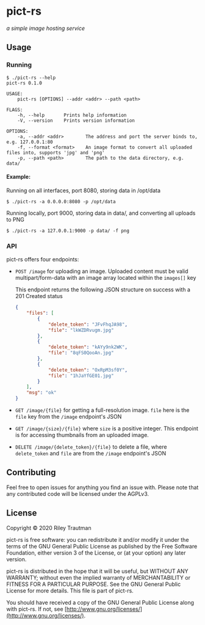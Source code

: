 # pict-rs
_a simple image hosting service_

## Usage
### Running
```
$ ./pict-rs --help
pict-rs 0.1.0

USAGE:
    pict-rs [OPTIONS] --addr <addr> --path <path>

FLAGS:
    -h, --help       Prints help information
    -V, --version    Prints version information

OPTIONS:
    -a, --addr <addr>        The address and port the server binds to, e.g. 127.0.0.1:80
    -f, --format <format>    An image format to convert all uploaded files into, supports 'jpg' and 'png'
    -p, --path <path>        The path to the data directory, e.g. data/
```

#### Example:
Running on all interfaces, port 8080, storing data in /opt/data
```
$ ./pict-rs -a 0.0.0.0:8080 -p /opt/data
```
Running locally, port 9000, storing data in data/, and converting all uploads to PNG
```
$ ./pict-rs -a 127.0.0.1:9000 -p data/ -f png
```

### API
pict-rs offers four endpoints:
- `POST /image` for uploading an image. Uploaded content must be valid multipart/form-data with an
    image array located within the `images[]` key

    This endpoint returns the following JSON structure on success with a 201 Created status
    ```json
    {
        "files": [
            {
                "delete_token": "JFvFhqJA98",
                "file": "lkWZDRvugm.jpg"
            },
            {
                "delete_token": "kAYy9nk2WK",
                "file": "8qFS0QooAn.jpg"
            },
            {
                "delete_token": "OxRpM3sf0Y",
                "file": "1hJaYfGE01.jpg"
            }
        ],
        "msg": "ok"
    }
    ```
- `GET /image/{file}` for getting a full-resolution image. `file` here is the `file` key from the
    `/image` endpoint's JSON
- `GET /image/{size}/{file}` where `size` is a positive integer. This endpoint is for accessing
    thumbnails from an uploaded image.
- `DELETE /image/{delete_token}/{file}` to delete a file, where `delete_token` and `file` are from
    the `/image` endpoint's JSON

## Contributing
Feel free to open issues for anything you find an issue with. Please note that any contributed code will be licensed under the AGPLv3.

## License

Copyright © 2020 Riley Trautman

pict-rs is free software: you can redistribute it and/or modify it under the terms of the GNU General Public License as published by the Free Software Foundation, either version 3 of the License, or (at your option) any later version.

pict-rs is distributed in the hope that it will be useful, but WITHOUT ANY WARRANTY; without even the implied warranty of MERCHANTABILITY or FITNESS FOR A PARTICULAR PURPOSE. See the GNU General Public License for more details. This file is part of pict-rs.

You should have received a copy of the GNU General Public License along with pict-rs. If not, see [http://www.gnu.org/licenses/](http://www.gnu.org/licenses/).
